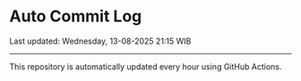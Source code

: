 # Auto Commit Log

Last updated: Wednesday, 13-08-2025 21:15 WIB

---

This repository is automatically updated every hour using GitHub Actions.
